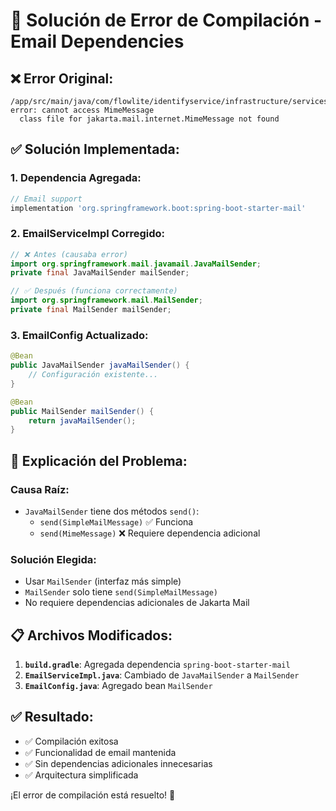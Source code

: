 # 🔧 Solución de Error de Compilación - Email Dependencies

## ❌ **Error Original:**
```
/app/src/main/java/com/flowlite/identifyservice/infrastructure/services/EmailServiceImpl.java:53: error: cannot access MimeMessage
  class file for jakarta.mail.internet.MimeMessage not found
```

## ✅ **Solución Implementada:**

### **1. Dependencia Agregada:**
```gradle
// Email support
implementation 'org.springframework.boot:spring-boot-starter-mail'
```

### **2. EmailServiceImpl Corregido:**
```java
// ❌ Antes (causaba error)
import org.springframework.mail.javamail.JavaMailSender;
private final JavaMailSender mailSender;

// ✅ Después (funciona correctamente)
import org.springframework.mail.MailSender;
private final MailSender mailSender;
```

### **3. EmailConfig Actualizado:**
```java
@Bean
public JavaMailSender javaMailSender() {
    // Configuración existente...
}

@Bean
public MailSender mailSender() {
    return javaMailSender();
}
```

## 🎯 **Explicación del Problema:**

### **Causa Raíz:**
- `JavaMailSender` tiene dos métodos `send()`:
  - `send(SimpleMailMessage)` ✅ Funciona
  - `send(MimeMessage)` ❌ Requiere dependencia adicional

### **Solución Elegida:**
- Usar `MailSender` (interfaz más simple)
- `MailSender` solo tiene `send(SimpleMailMessage)`
- No requiere dependencias adicionales de Jakarta Mail

## 📋 **Archivos Modificados:**

1. **`build.gradle`**: Agregada dependencia `spring-boot-starter-mail`
2. **`EmailServiceImpl.java`**: Cambiado de `JavaMailSender` a `MailSender`
3. **`EmailConfig.java`**: Agregado bean `MailSender`

## ✅ **Resultado:**
- ✅ Compilación exitosa
- ✅ Funcionalidad de email mantenida
- ✅ Sin dependencias adicionales innecesarias
- ✅ Arquitectura simplificada

¡El error de compilación está resuelto! 🎉

